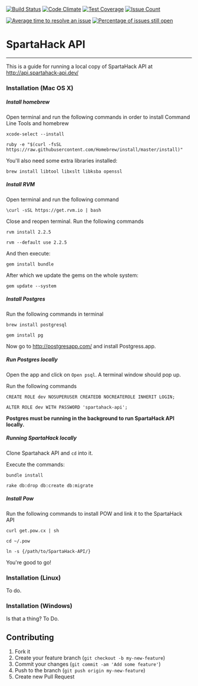 [![Build Status](https://travis-ci.org/SpartaHack/SpartaHack-API.svg?branch=master)](https://travis-ci.org/SpartaHack/SpartaHack-API)
[![Code Climate](https://codeclimate.com/github/SpartaHack/SpartaHack-API/badges/gpa.svg)](https://codeclimate.com/github/SpartaHack/SpartaHack-API)
[![Test Coverage](https://codeclimate.com/github/SpartaHack/SpartaHack-API/badges/coverage.svg)](https://codeclimate.com/github/SpartaHack/SpartaHack-API/coverage)
[![Issue Count](https://codeclimate.com/github/SpartaHack/SpartaHack-API/badges/issue_count.svg)](https://codeclimate.com/github/SpartaHack/SpartaHack-API)

[![Average time to resolve an issue](http://isitmaintained.com/badge/resolution/SpartaHack/SpartaHack-API.svg)](http://isitmaintained.com/project/SpartaHack/SpartaHack-API "Average time to resolve an issue")
[![Percentage of issues still open](http://isitmaintained.com/badge/open/SpartaHack/SpartaHack-API.svg)](http://isitmaintained.com/project/SpartaHack/SpartaHack-API "Percentage of issues still open")

# SpartaHack API
****

This is a guide for running a local copy of SpartaHack API at http://api.spartahack-api.dev/

### Installation (Mac OS X)

##### Install homebrew
Open terminal and run the following commands in order to install Command Line Tools and homebrew

    xcode-select --install
    
    ruby -e "$(curl -fsSL https://raw.githubusercontent.com/Homebrew/install/master/install)"
    
You'll also need some extra libraries installed:

    brew install libtool libxslt libksba openssl

##### Install RVM
Open terminal and run the following command

    \curl -sSL https://get.rvm.io | bash

Close and reopen terminal. Run the following commands        
    
    rvm install 2.2.5

    rvm --default use 2.2.5

And then execute:

    gem install bundle
    
After which we update the gems on the whole system:

    gem update --system


##### Install Postgres
Run the following commands in terminal
    
    brew install postgresql
    
    gem install pg

Now go to http://postgresapp.com/ and install Postgress.app.

##### Run Postgres locally
Open the app and click on `Open psql`. A terminal window should pop up.

Run the following commands

    CREATE ROLE dev NOSUPERUSER CREATEDB NOCREATEROLE INHERIT LOGIN;

    ALTER ROLE dev WITH PASSWORD 'spartahack-api';
    
**Postgres must be running in the background to run SpartaHack API locally.**

##### Running SpartaHack locally

Clone Spartahack API and `cd` into it.

Execute the commands:

    bundle install

    rake db:drop db:create db:migrate

##### Install Pow
Run the following commands to install POW and link it to the SpartaHack API
    
    curl get.pow.cx | sh
    
    cd ~/.pow
    
    ln -s {/path/to/SpartaHack-API/}
    
You're good to go!



### Installation (Linux)
To do.

### Installation (Windows)
Is that a thing? To Do.

## Contributing

1. Fork it
2. Create your feature branch (`git checkout -b my-new-feature`)
3. Commit your changes (`git commit -am 'Add some feature'`)
4. Push to the branch (`git push origin my-new-feature`)
5. Create new Pull Request
